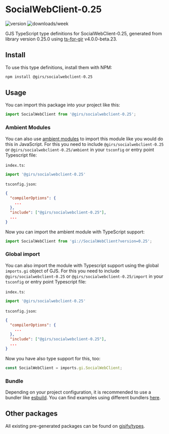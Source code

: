 
# SocialWebClient-0.25

![version](https://img.shields.io/npm/v/@girs/socialwebclient-0.25)
![downloads/week](https://img.shields.io/npm/dw/@girs/socialwebclient-0.25)


GJS TypeScript type definitions for SocialWebClient-0.25, generated from library version 0.25.0 using [ts-for-gir](https://github.com/gjsify/ts-for-gir) v4.0.0-beta.23.


## Install

To use this type definitions, install them with NPM:
```bash
npm install @girs/socialwebclient-0.25
```

## Usage

You can import this package into your project like this:
```ts
import SocialWebClient from '@girs/socialwebclient-0.25';
```

### Ambient Modules

You can also use [ambient modules](https://github.com/gjsify/ts-for-gir/tree/main/packages/cli#ambient-modules) to import this module like you would do this in JavaScript.
For this you need to include `@girs/socialwebclient-0.25` or `@girs/socialwebclient-0.25/ambient` in your `tsconfig` or entry point Typescript file:

`index.ts`:
```ts
import '@girs/socialwebclient-0.25'
```

`tsconfig.json`:
```json
{
  "compilerOptions": {
    ...
  },
  "include": ["@girs/socialwebclient-0.25"],
  ...
}
```

Now you can import the ambient module with TypeScript support: 

```ts
import SocialWebClient from 'gi://SocialWebClient?version=0.25';
```

### Global import

You can also import the module with Typescript support using the global `imports.gi` object of GJS.
For this you need to include `@girs/socialwebclient-0.25` or `@girs/socialwebclient-0.25/import` in your `tsconfig` or entry point Typescript file:

`index.ts`:
```ts
import '@girs/socialwebclient-0.25'
```

`tsconfig.json`:
```json
{
  "compilerOptions": {
    ...
  },
  "include": ["@girs/socialwebclient-0.25"],
  ...
}
```

Now you have also type support for this, too:

```ts
const SocialWebClient = imports.gi.SocialWebClient;
```

### Bundle

Depending on your project configuration, it is recommended to use a bundler like [esbuild](https://esbuild.github.io/). You can find examples using different bundlers [here](https://github.com/gjsify/ts-for-gir/tree/main/examples).

## Other packages

All existing pre-generated packages can be found on [gjsify/types](https://github.com/gjsify/types).

